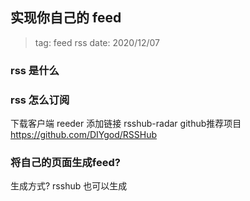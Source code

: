 ## 实现你自己的 feed

> tag: feed rss
> date: 2020/12/07

### rss 是什么
### rss 怎么订阅
下载客户端  reeder
添加链接
rsshub-radar
github推荐项目 https://github.com/DIYgod/RSSHub
### 将自己的页面生成feed?
生成方式?
rsshub 也可以生成


